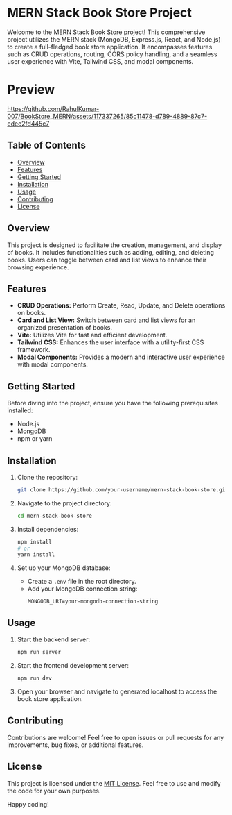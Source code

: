 # MERN Stack Book Store Project

Welcome to the MERN Stack Book Store project! This comprehensive project utilizes the MERN stack (MongoDB, Express.js, React, and Node.js) to create a full-fledged book store application. It encompasses features such as CRUD operations, routing, CORS policy handling, and a seamless user experience with Vite, Tailwind CSS, and modal components.

# Preview 


https://github.com/RahulKumar-007/BookStore_MERN/assets/117337265/85c11478-d789-4889-87c7-edec2fd445c7




## Table of Contents
- [Overview](#overview)
- [Features](#features)
- [Getting Started](#getting-started)
- [Installation](#installation)
- [Usage](#usage)
- [Contributing](#contributing)
- [License](#license)

## Overview
This project is designed to facilitate the creation, management, and display of books. It includes functionalities such as adding, editing, and deleting books. Users can toggle between card and list views to enhance their browsing experience.

## Features
- **CRUD Operations:** Perform Create, Read, Update, and Delete operations on books.
- **Card and List View:** Switch between card and list views for an organized presentation of books.
- **Vite:** Utilizes Vite for fast and efficient development.
- **Tailwind CSS:** Enhances the user interface with a utility-first CSS framework.
- **Modal Components:** Provides a modern and interactive user experience with modal components.

## Getting Started
Before diving into the project, ensure you have the following prerequisites installed:
- Node.js
- MongoDB
- npm or yarn

## Installation
1. Clone the repository:
   ```bash
   git clone https://github.com/your-username/mern-stack-book-store.git
   ```

2. Navigate to the project directory:
   ```bash
   cd mern-stack-book-store
   ```

3. Install dependencies:
   ```bash
   npm install
   # or
   yarn install
   ```

4. Set up your MongoDB database:
   - Create a `.env` file in the root directory.
   - Add your MongoDB connection string:
     ```env
     MONGODB_URI=your-mongodb-connection-string
     ```

## Usage
1. Start the backend server:
   ```bash
   npm run server
   ```

2. Start the frontend development server:
   ```bash
   npm run dev
   ```

3. Open your browser and navigate to generated localhost to access the book store application.

## Contributing
Contributions are welcome! Feel free to open issues or pull requests for any improvements, bug fixes, or additional features.

## License
This project is licensed under the [MIT License](LICENSE). Feel free to use and modify the code for your own purposes.

Happy coding!
